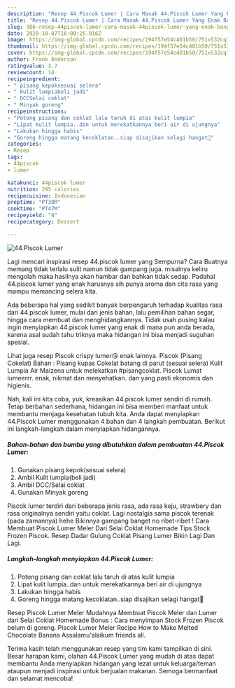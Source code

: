 ```yaml
---
description: "Resep 44.Piscok Lumer | Cara Masak 44.Piscok Lumer Yang Enak Banget"
title: "Resep 44.Piscok Lumer | Cara Masak 44.Piscok Lumer Yang Enak Banget"
slug: 386-resep-44piscok-lumer-cara-masak-44piscok-lumer-yang-enak-banget
date: 2020-10-07T16:09:25.916Z
image: https://img-global.cpcdn.com/recipes/194f57e54c401b50/751x532cq70/44piscok-lumer-foto-resep-utama.jpg
thumbnail: https://img-global.cpcdn.com/recipes/194f57e54c401b50/751x532cq70/44piscok-lumer-foto-resep-utama.jpg
cover: https://img-global.cpcdn.com/recipes/194f57e54c401b50/751x532cq70/44piscok-lumer-foto-resep-utama.jpg
author: Frank Anderson
ratingvalue: 3.7
reviewcount: 14
recipeingredient:
- " pisang kepoksesuai selera"
- " Kulit lumpiabeli jadi"
- " DCCSelai coklat"
- " Minyak goreng"
recipeinstructions:
- "Potong pisang dan coklat lalu taruh di atas kulit lumpia"
- "Lipat kulit lumpia..dan untuk merekatkannya beri air di ujungnya"
- "Lakukan hingga habis"
- "Goreng hingga matang kecoklatan..siap disajikan selagi hangat🥰"
categories:
- Resep
tags:
- 44piscok
- lumer

katakunci: 44piscok lumer 
nutrition: 295 calories
recipecuisine: Indonesian
preptime: "PT38M"
cooktime: "PT47M"
recipeyield: "4"
recipecategory: Dessert

---
```



![44.Piscok Lumer](https://img-global.cpcdn.com/recipes/194f57e54c401b50/751x532cq70/44piscok-lumer-foto-resep-utama.jpg)

Lagi mencari inspirasi resep 44.piscok lumer yang Sempurna? Cara Buatnya memang tidak terlalu sulit namun tidak gampang juga. misalnya keliru mengolah maka hasilnya akan hambar dan bahkan tidak sedap. Padahal 44.piscok lumer yang enak harusnya sih punya aroma dan cita rasa yang mampu memancing selera kita.

Ada beberapa hal yang sedikit banyak berpengaruh terhadap kualitas rasa dari 44.piscok lumer, mulai dari jenis bahan, lalu pemilihan bahan segar, hingga cara membuat dan menghidangkannya. Tidak usah pusing kalau ingin menyiapkan 44.piscok lumer yang enak di mana pun anda berada, karena asal sudah tahu triknya maka hidangan ini bisa menjadi suguhan spesial.

Lihat juga resep Piscok crispy lumer😘 enak lainnya. Piscok (Pisang Cokelat) Bahan : Pisang kupas Cokelat batang di parut (sesuai selera) Kulit Lumpia Air Maizena untuk melekatkan #pisangcoklat. Piscok Lumat lumeerrr. enak, nikmat dan menyehatkan. dan yang pasti ekonomis dan higienis.


Nah, kali ini kita coba, yuk, kreasikan 44.piscok lumer sendiri di rumah. Tetap berbahan sederhana, hidangan ini bisa memberi manfaat untuk membantu menjaga kesehatan tubuh kita. Anda dapat menyiapkan 44.Piscok Lumer menggunakan 4 bahan dan 4 langkah pembuatan. Berikut ini langkah-langkah dalam menyiapkan hidangannya.

<!--inarticleads1-->

##### Bahan-bahan dan bumbu yang dibutuhkan dalam pembuatan 44.Piscok Lumer:

1. Gunakan  pisang kepok(sesuai selera)
1. Ambil  Kulit lumpia(beli jadi)
1. Ambil  DCC/Selai coklat
1. Gunakan  Minyak goreng


Piscok lumer terdiri dari beberapa jenis rasa, ada rasa keju, strawbery dan rasa originalnya sendiri yaitu coklat. Lagi nostalgia sama piscok terenak (pada zamannya) hehe Bikinnya gampang banget no ribet-ribet ! Cara Membuat Piscok Lumer Meler Dari Selai Coklat Homemade Tips Stock Frozen Piscok. Resep Dadar Gulung Coklat Pisang Lumer Bikin Lagi Dan Lagi. 

<!--inarticleads2-->

##### Langkah-langkah menyiapkan 44.Piscok Lumer:

1. Potong pisang dan coklat lalu taruh di atas kulit lumpia
1. Lipat kulit lumpia..dan untuk merekatkannya beri air di ujungnya
1. Lakukan hingga habis
1. Goreng hingga matang kecoklatan..siap disajikan selagi hangat🥰


Resep Piscok Lumer Meler Mudahnya Membuat Piscok Meler dan Lumer dari Selai Coklat Homemade Bonus : Cara menyimpan Stock Frozen Piscok belum di goreng. Piscok Lumer Meler Recipe How to Make Melted Chocolate Banana Assalamu&#39;alaikum friends all. 

Terima kasih telah menggunakan resep yang tim kami tampilkan di sini. Besar harapan kami, olahan 44.Piscok Lumer yang mudah di atas dapat membantu Anda menyiapkan hidangan yang lezat untuk keluarga/teman ataupun menjadi inspirasi untuk berjualan makanan. Semoga bermanfaat dan selamat mencoba!

